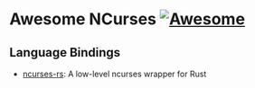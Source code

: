 # Awesome NCurses [![Awesome](https://cdn.rawgit.com/sindresorhus/awesome/d7305f38d29fed78fa85652e3a63e154dd8e8829/media/badge.svg)](https://github.com/sindresorhus/awesome)

## Language Bindings
+ [ncurses-rs](https://github.com/jeaye/ncurses-rs): A low-level ncurses wrapper for Rust
